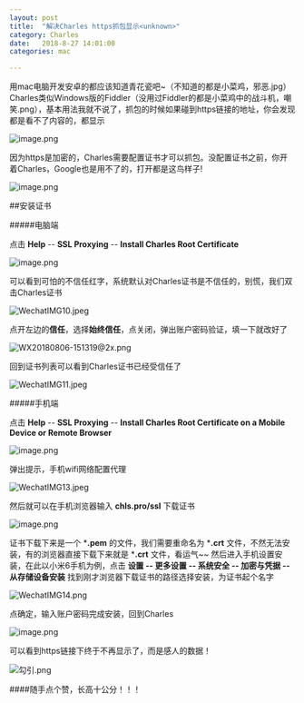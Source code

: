 ```yaml
---
layout: post
title:  "解决Charles https抓包显示<unknown>"
category: Charles
date:   2018-8-27 14:01:00
categories: mac

---
```


用mac电脑开发安卓的都应该知道青花瓷吧~（不知道的都是小菜鸡，邪恶.jpg）
Charles类似Windows版的Fiddler（没用过Fiddler的都是小菜鸡中的战斗机，嘲笑.png），基本用法我就不说了，抓包的时候如果碰到https链接的地址，你会发现都是看不了内容的，都显示<unknown>

![image.png](https://upload-images.jianshu.io/upload_images/6544996-d8b591e88750be0f.png?imageMogr2/auto-orient/strip%7CimageView2/2/w/1240)

因为https是加密的，Charles需要配置证书才可以抓包。没配置证书之前，你开着Charles，Google也是用不了的，打开都是这鸟样子!

![image.png](https://upload-images.jianshu.io/upload_images/6544996-bbe18c2f6c19de19.png?imageMogr2/auto-orient/strip%7CimageView2/2/w/1240)

##安装证书

#####电脑端

点击 **Help**  -- **SSL Proxying** -- **Install Charles Root Certificate**

![image.png](https://upload-images.jianshu.io/upload_images/6544996-fa64dbbb388d1aaf.png?imageMogr2/auto-orient/strip%7CimageView2/2/w/1240)

可以看到可怕的不信任红字，系统默认对Charles证书是不信任的，别慌，我们双击Charles证书

![WechatIMG10.jpeg](https://upload-images.jianshu.io/upload_images/6544996-554c3b59deb1df89.jpeg?imageMogr2/auto-orient/strip%7CimageView2/2/w/1240)

点开左边的**信任**，选择**始终信任**，点关闭，弹出账户密码验证，填一下就改好了

![WX20180806-151319@2x.png](https://upload-images.jianshu.io/upload_images/6544996-8112f640f5f846f8.png?imageMogr2/auto-orient/strip%7CimageView2/2/w/1240)

回到证书列表可以看到Charles证书已经受信任了

![WechatIMG11.jpeg](https://upload-images.jianshu.io/upload_images/6544996-3a4201b8164c4579.jpeg?imageMogr2/auto-orient/strip%7CimageView2/2/w/1240)

#####手机端

点击 **Help**  -- **SSL Proxying** -- **Install Charles Root Certificate on a Mobile Device or Remote Browser**

![image.png](https://upload-images.jianshu.io/upload_images/6544996-e72cb2bad7b62193.png?imageMogr2/auto-orient/strip%7CimageView2/2/w/1240)

弹出提示，手机wifi网络配置代理

![WechatIMG13.jpeg](https://upload-images.jianshu.io/upload_images/6544996-aa1ede16f8d5e9ee.jpeg?imageMogr2/auto-orient/strip%7CimageView2/2/w/1240)

然后就可以在手机浏览器输入 **chls.pro/ssl** 下载证书

![image.png](https://upload-images.jianshu.io/upload_images/6544996-bc412e922a2d558d.png?imageMogr2/auto-orient/strip%7CimageView2/2/w/1240)

证书下载下来是一个 ***.pem** 的文件，我们需要重命名为  ***.crt** 文件，不然无法安装，有的浏览器直接下载下来就是 ***.crt** 文件，看运气~~  然后进入手机设置安装，在此以小米6手机为例，点击  **设置 -- 更多设置 -- 系统安全 -- 加密与凭据 -- 从存储设备安装** 找到刚才浏览器下载证书的路径选择安装，为证书起个名字

![WechatIMG14.png](https://upload-images.jianshu.io/upload_images/6544996-5685b14a8f29cf58.png?imageMogr2/auto-orient/strip%7CimageView2/2/w/1240)

点确定，输入账户密码完成安装，回到Charles

![image.png](https://upload-images.jianshu.io/upload_images/6544996-31162d4dbd79faa6.png?imageMogr2/auto-orient/strip%7CimageView2/2/w/1240)

可以看到https链接下终于不再显示<unknown>了，而是感人的数据！

![勾引.png](https://upload-images.jianshu.io/upload_images/6544996-31b25cbd963d286c.png?imageMogr2/auto-orient/strip%7CimageView2/2/w/1240)

 ####随手点个赞，长高十公分！！！



